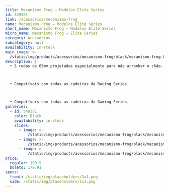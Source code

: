 ```yaml
---
title: Mecanismo Frog – Modelos Elite Series
id: 349381
link: /acessorios/mecanismo-frog
name: Mecanismo Frog – Modelos Elite Series
short_name: Mecanismo Frog – Modelos Elite Series
micro_name: Mecanismo Frog – Elite Series
category: Acessórios
subcategory: null
availability: in-stock
main_image: >-
  /static/img/products/acessorios/mecanismo-frog/black/mecanismo-frog-00.jpg
description: |-
  • 5 rodas de 65mm projetadas especialmente para não arranhar o chão.



  • Compatíveis com todas as cadeiras da Racing Series.



  • Compatíveis com todas as cadeiras da Gaming Series.
galleries:
  - id: 349381
    color: Black
    availability: in-stock
    slides:
      - image: >-
          /static/img/products/acessorios/mecanismo-frog/black/mecanismo-frog-00.jpg
      - image: >-
          /static/img/products/acessorios/mecanismo-frog/black/mecanismo-frog-01.jpg
      - image: >-
          /static/img/products/acessorios/mecanismo-frog/black/mecanismo-frog-02.jpg
price:
  regular: 199.9
  boleto: 179.91
specs:
  front: /static/img/placeholders/1x1.png
  side: /static/img/placeholders/1x1.png
---
```

